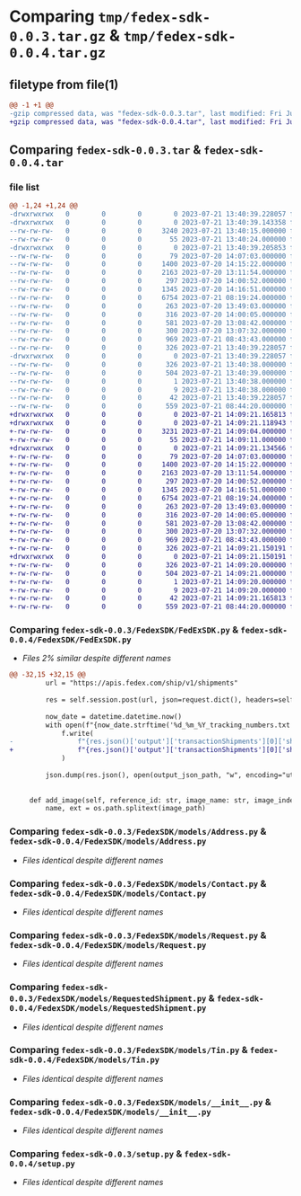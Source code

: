# Comparing `tmp/fedex-sdk-0.0.3.tar.gz` & `tmp/fedex-sdk-0.0.4.tar.gz`

## filetype from file(1)

```diff
@@ -1 +1 @@
-gzip compressed data, was "fedex-sdk-0.0.3.tar", last modified: Fri Jul 21 13:40:39 2023, max compression
+gzip compressed data, was "fedex-sdk-0.0.4.tar", last modified: Fri Jul 21 14:09:21 2023, max compression
```

## Comparing `fedex-sdk-0.0.3.tar` & `fedex-sdk-0.0.4.tar`

### file list

```diff
@@ -1,24 +1,24 @@
-drwxrwxrwx   0        0        0        0 2023-07-21 13:40:39.228057 fedex-sdk-0.0.3/
-drwxrwxrwx   0        0        0        0 2023-07-21 13:40:39.143358 fedex-sdk-0.0.3/FedexSDK/
--rw-rw-rw-   0        0        0     3240 2023-07-21 13:40:15.000000 fedex-sdk-0.0.3/FedexSDK/FedExSDK.py
--rw-rw-rw-   0        0        0       55 2023-07-21 13:40:24.000000 fedex-sdk-0.0.3/FedexSDK/__init__.py
-drwxrwxrwx   0        0        0        0 2023-07-21 13:40:39.205853 fedex-sdk-0.0.3/FedexSDK/models/
--rw-rw-rw-   0        0        0       79 2023-07-20 14:07:03.000000 fedex-sdk-0.0.3/FedexSDK/models/AccountNumber.py
--rw-rw-rw-   0        0        0     1400 2023-07-20 14:15:22.000000 fedex-sdk-0.0.3/FedexSDK/models/Address.py
--rw-rw-rw-   0        0        0     2163 2023-07-20 13:11:54.000000 fedex-sdk-0.0.3/FedexSDK/models/Contact.py
--rw-rw-rw-   0        0        0      297 2023-07-20 14:00:52.000000 fedex-sdk-0.0.3/FedexSDK/models/Recipient.py
--rw-rw-rw-   0        0        0     1345 2023-07-20 14:16:51.000000 fedex-sdk-0.0.3/FedexSDK/models/Request.py
--rw-rw-rw-   0        0        0     6754 2023-07-21 08:19:24.000000 fedex-sdk-0.0.3/FedexSDK/models/RequestedShipment.py
--rw-rw-rw-   0        0        0      263 2023-07-20 13:49:03.000000 fedex-sdk-0.0.3/FedexSDK/models/Shipper.py
--rw-rw-rw-   0        0        0      316 2023-07-20 14:00:05.000000 fedex-sdk-0.0.3/FedexSDK/models/SoldTo.py
--rw-rw-rw-   0        0        0      581 2023-07-20 13:08:42.000000 fedex-sdk-0.0.3/FedexSDK/models/Tin.py
--rw-rw-rw-   0        0        0      300 2023-07-20 13:07:32.000000 fedex-sdk-0.0.3/FedexSDK/models/TotalDeclaredValue.py
--rw-rw-rw-   0        0        0      969 2023-07-21 08:43:43.000000 fedex-sdk-0.0.3/FedexSDK/models/__init__.py
--rw-rw-rw-   0        0        0      326 2023-07-21 13:40:39.228057 fedex-sdk-0.0.3/PKG-INFO
-drwxrwxrwx   0        0        0        0 2023-07-21 13:40:39.228057 fedex-sdk-0.0.3/fedex_sdk.egg-info/
--rw-rw-rw-   0        0        0      326 2023-07-21 13:40:38.000000 fedex-sdk-0.0.3/fedex_sdk.egg-info/PKG-INFO
--rw-rw-rw-   0        0        0      504 2023-07-21 13:40:39.000000 fedex-sdk-0.0.3/fedex_sdk.egg-info/SOURCES.txt
--rw-rw-rw-   0        0        0        1 2023-07-21 13:40:38.000000 fedex-sdk-0.0.3/fedex_sdk.egg-info/dependency_links.txt
--rw-rw-rw-   0        0        0        9 2023-07-21 13:40:38.000000 fedex-sdk-0.0.3/fedex_sdk.egg-info/top_level.txt
--rw-rw-rw-   0        0        0       42 2023-07-21 13:40:39.228057 fedex-sdk-0.0.3/setup.cfg
--rw-rw-rw-   0        0        0      559 2023-07-21 08:44:20.000000 fedex-sdk-0.0.3/setup.py
+drwxrwxrwx   0        0        0        0 2023-07-21 14:09:21.165813 fedex-sdk-0.0.4/
+drwxrwxrwx   0        0        0        0 2023-07-21 14:09:21.118943 fedex-sdk-0.0.4/FedexSDK/
+-rw-rw-rw-   0        0        0     3231 2023-07-21 14:09:04.000000 fedex-sdk-0.0.4/FedexSDK/FedExSDK.py
+-rw-rw-rw-   0        0        0       55 2023-07-21 14:09:11.000000 fedex-sdk-0.0.4/FedexSDK/__init__.py
+drwxrwxrwx   0        0        0        0 2023-07-21 14:09:21.134566 fedex-sdk-0.0.4/FedexSDK/models/
+-rw-rw-rw-   0        0        0       79 2023-07-20 14:07:03.000000 fedex-sdk-0.0.4/FedexSDK/models/AccountNumber.py
+-rw-rw-rw-   0        0        0     1400 2023-07-20 14:15:22.000000 fedex-sdk-0.0.4/FedexSDK/models/Address.py
+-rw-rw-rw-   0        0        0     2163 2023-07-20 13:11:54.000000 fedex-sdk-0.0.4/FedexSDK/models/Contact.py
+-rw-rw-rw-   0        0        0      297 2023-07-20 14:00:52.000000 fedex-sdk-0.0.4/FedexSDK/models/Recipient.py
+-rw-rw-rw-   0        0        0     1345 2023-07-20 14:16:51.000000 fedex-sdk-0.0.4/FedexSDK/models/Request.py
+-rw-rw-rw-   0        0        0     6754 2023-07-21 08:19:24.000000 fedex-sdk-0.0.4/FedexSDK/models/RequestedShipment.py
+-rw-rw-rw-   0        0        0      263 2023-07-20 13:49:03.000000 fedex-sdk-0.0.4/FedexSDK/models/Shipper.py
+-rw-rw-rw-   0        0        0      316 2023-07-20 14:00:05.000000 fedex-sdk-0.0.4/FedexSDK/models/SoldTo.py
+-rw-rw-rw-   0        0        0      581 2023-07-20 13:08:42.000000 fedex-sdk-0.0.4/FedexSDK/models/Tin.py
+-rw-rw-rw-   0        0        0      300 2023-07-20 13:07:32.000000 fedex-sdk-0.0.4/FedexSDK/models/TotalDeclaredValue.py
+-rw-rw-rw-   0        0        0      969 2023-07-21 08:43:43.000000 fedex-sdk-0.0.4/FedexSDK/models/__init__.py
+-rw-rw-rw-   0        0        0      326 2023-07-21 14:09:21.150191 fedex-sdk-0.0.4/PKG-INFO
+drwxrwxrwx   0        0        0        0 2023-07-21 14:09:21.150191 fedex-sdk-0.0.4/fedex_sdk.egg-info/
+-rw-rw-rw-   0        0        0      326 2023-07-21 14:09:20.000000 fedex-sdk-0.0.4/fedex_sdk.egg-info/PKG-INFO
+-rw-rw-rw-   0        0        0      504 2023-07-21 14:09:21.000000 fedex-sdk-0.0.4/fedex_sdk.egg-info/SOURCES.txt
+-rw-rw-rw-   0        0        0        1 2023-07-21 14:09:20.000000 fedex-sdk-0.0.4/fedex_sdk.egg-info/dependency_links.txt
+-rw-rw-rw-   0        0        0        9 2023-07-21 14:09:20.000000 fedex-sdk-0.0.4/fedex_sdk.egg-info/top_level.txt
+-rw-rw-rw-   0        0        0       42 2023-07-21 14:09:21.165813 fedex-sdk-0.0.4/setup.cfg
+-rw-rw-rw-   0        0        0      559 2023-07-21 08:44:20.000000 fedex-sdk-0.0.4/setup.py
```

### Comparing `fedex-sdk-0.0.3/FedexSDK/FedExSDK.py` & `fedex-sdk-0.0.4/FedexSDK/FedExSDK.py`

 * *Files 2% similar despite different names*

```diff
@@ -32,15 +32,15 @@
         url = "https://apis.fedex.com/ship/v1/shipments"
 
         res = self.session.post(url, json=request.dict(), headers=self.headers)
         
         now_date = datetime.datetime.now()
         with open(f"{now_date.strftime('%d_%m_%Y_tracking_numbers.txt')}", "a") as f:
             f.write(
-                f"{res.json()['output']['transactionShipments'][0]['shipmentDocuments'][0]['trackingNumber']}:{data['requestedShipment']['recipients'][0]['contact']['personName']}\n"
+                f"{res.json()['output']['transactionShipments'][0]['shipmentDocuments'][0]['trackingNumber']}:{request.requestedShipment.recipients[0].contact.personName}\n"
             )
         
         json.dump(res.json(), open(output_json_path, "w", encoding="utf-8"), ensure_ascii=False)
 
     
     def add_image(self, reference_id: str, image_name: str, image_index: str, image_type: ImageType, image_path: str):
         name, ext = os.path.splitext(image_path)
```

### Comparing `fedex-sdk-0.0.3/FedexSDK/models/Address.py` & `fedex-sdk-0.0.4/FedexSDK/models/Address.py`

 * *Files identical despite different names*

### Comparing `fedex-sdk-0.0.3/FedexSDK/models/Contact.py` & `fedex-sdk-0.0.4/FedexSDK/models/Contact.py`

 * *Files identical despite different names*

### Comparing `fedex-sdk-0.0.3/FedexSDK/models/Request.py` & `fedex-sdk-0.0.4/FedexSDK/models/Request.py`

 * *Files identical despite different names*

### Comparing `fedex-sdk-0.0.3/FedexSDK/models/RequestedShipment.py` & `fedex-sdk-0.0.4/FedexSDK/models/RequestedShipment.py`

 * *Files identical despite different names*

### Comparing `fedex-sdk-0.0.3/FedexSDK/models/Tin.py` & `fedex-sdk-0.0.4/FedexSDK/models/Tin.py`

 * *Files identical despite different names*

### Comparing `fedex-sdk-0.0.3/FedexSDK/models/__init__.py` & `fedex-sdk-0.0.4/FedexSDK/models/__init__.py`

 * *Files identical despite different names*

### Comparing `fedex-sdk-0.0.3/setup.py` & `fedex-sdk-0.0.4/setup.py`

 * *Files identical despite different names*

